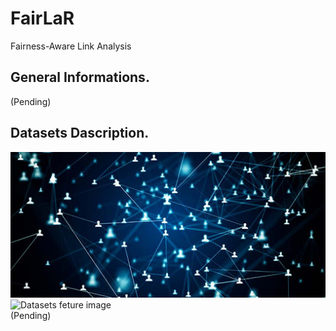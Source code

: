 # FairLaR
Fairness-Aware Link Analysis

General Informations.
---------------------
(Pending)

Datasets Dascription.
---------
![Datasets feture image](/img/datasets_header.jpg)<br/>
![Datasets feture image](https://ec.europa.eu/programmes/creative-europe/sites/creative-europe/files/culture-eu-networks.jpg)<br/>
(Pending)